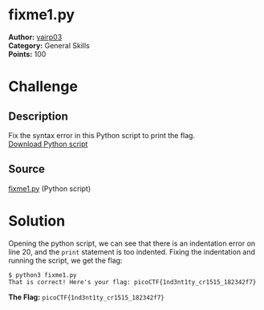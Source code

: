 # fixme1.py

**Author:** [yairp03](https://github.com/yairp03)  
**Category:** General Skills  
**Points:** 100

# Challenge

## Description

Fix the syntax error in this Python script to print the flag.  
[Download Python script](./fixme1.py)

## Source

[fixme1.py](./fixme1.py) (Python script)

# Solution

Opening the python script, we can see that there is an indentation error on line 20, and the `print` statement is too indented. Fixing the indentation and running the script, we get the flag:

```
$ python3 fixme1.py
That is correct! Here's your flag: picoCTF{1nd3nt1ty_cr1515_182342f7}
```

**The Flag:** `picoCTF{1nd3nt1ty_cr1515_182342f7}`
